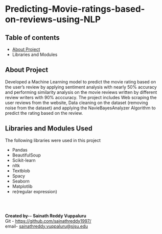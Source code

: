 # Predicting-Movie-ratings-based-on-reviews-using-NLP
## Table of contents
* [About Project](#general-info)
* Libraries and Modules
## About Project
 Developed a Machine Learning model to predict the movie rating based on the user’s review by applying sentiment analysis with nearly 50% accuracy and performing similarity analysis on the movie reviews written by different review writers with 90% acccuracy. 
 The project includes Web scraping the user reviews from the website, Data cleaning on the dataset (removing noise from the dataset) and applying the NavieBayesAnalyzer Algorithm to predict the rating based on the review.
## Libraries and Modules Used
The following libraries were used in this project 
* Pandas
* BeautifulSoup
* Scikit-learn
* nltk
* Textblob
* Spacy
* Seaborn
* Matplotlib
* re(regular expression)

<br />
<br />



**Created by-- Sainath Reddy Vuppaluru** <br />
Git - https://github.com/sainathreddy1997/ <br />
email- sainathreddy.vuppaluru@sjsu.edu 



